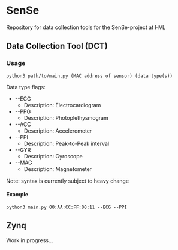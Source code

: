 # SenSe
Repository for data collection tools for the SenSe-project at HVL

## Data Collection Tool (DCT)

### Usage
    python3 path/to/main.py (MAC address of sensor) (data type(s))
    
Data type flags:
* --ECG
    - Description: Electrocardiogram
* --PPG 
    - Description: Photoplethysmogram
* --ACC
    - Description: Accelerometer
* --PPI
    - Description: Peak-to-Peak interval 
* --GYR
    - Description: Gyroscope
* --MAG
    - Description: Magnetometer

Note: syntax is currently subject to heavy change 
    
#### Example
    python3 main.py 00:AA:CC:FF:00:11 --ECG --PPI

## Zynq 

Work in progress...
